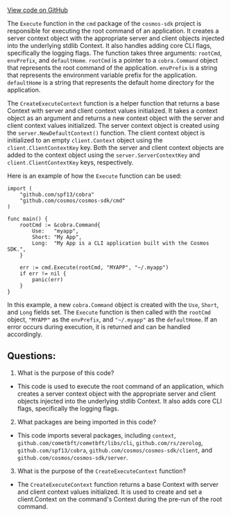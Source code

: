 [View code on GitHub](https://github.com/cosmos/cosmos-sdk.git/server/cmd/execute.go)

The `Execute` function in the `cmd` package of the `cosmos-sdk` project is responsible for executing the root command of an application. It creates a server context object with the appropriate server and client objects injected into the underlying stdlib Context. It also handles adding core CLI flags, specifically the logging flags. The function takes three arguments: `rootCmd`, `envPrefix`, and `defaultHome`. `rootCmd` is a pointer to a `cobra.Command` object that represents the root command of the application. `envPrefix` is a string that represents the environment variable prefix for the application. `defaultHome` is a string that represents the default home directory for the application.

The `CreateExecuteContext` function is a helper function that returns a base Context with server and client context values initialized. It takes a context object as an argument and returns a new context object with the server and client context values initialized. The server context object is created using the `server.NewDefaultContext()` function. The client context object is initialized to an empty `client.Context` object using the `client.ClientContextKey` key. Both the server and client context objects are added to the context object using the `server.ServerContextKey` and `client.ClientContextKey` keys, respectively.

Here is an example of how the `Execute` function can be used:

```
import (
    "github.com/spf13/cobra"
    "github.com/cosmos/cosmos-sdk/cmd"
)

func main() {
    rootCmd := &cobra.Command{
        Use:   "myapp",
        Short: "My App",
        Long:  "My App is a CLI application built with the Cosmos SDK.",
    }

    err := cmd.Execute(rootCmd, "MYAPP", "~/.myapp")
    if err != nil {
        panic(err)
    }
}
```

In this example, a new `cobra.Command` object is created with the `Use`, `Short`, and `Long` fields set. The `Execute` function is then called with the `rootCmd` object, `"MYAPP"` as the `envPrefix`, and `"~/.myapp"` as the `defaultHome`. If an error occurs during execution, it is returned and can be handled accordingly.
## Questions: 
 1. What is the purpose of this code?
- This code is used to execute the root command of an application, which creates a server context object with the appropriate server and client objects injected into the underlying stdlib Context. It also adds core CLI flags, specifically the logging flags.

2. What packages are being imported in this code?
- This code imports several packages, including `context`, `github.com/cometbft/cometbft/libs/cli`, `github.com/rs/zerolog`, `github.com/spf13/cobra`, `github.com/cosmos/cosmos-sdk/client`, and `github.com/cosmos/cosmos-sdk/server`.

3. What is the purpose of the `CreateExecuteContext` function?
- The `CreateExecuteContext` function returns a base Context with server and client context values initialized. It is used to create and set a client.Context on the command's Context during the pre-run of the root command.